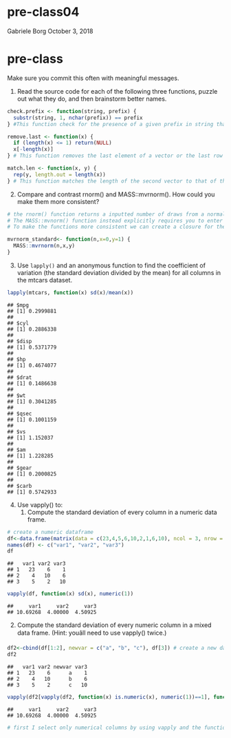 pre-class04
================
Gabriele Borg
October 3, 2018

# pre-class

Make sure you commit this often with meaningful messages.

1.  Read the source code for each of the following three functions,
    puzzle out what they do, and then brainstorm better names.

<!-- end list -->

``` r
check.prefix <- function(string, prefix) {
  substr(string, 1, nchar(prefix)) == prefix
} #This function check for the presence of a given prefix in string that probably are names. Renamed "check.prefix"

remove.last <- function(x) {
  if (length(x) <= 1) return(NULL)
  x[-length(x)]
} # This function removes the last element of a vector or the last row of a matrix. Renamed "remove.last"

match.len <- function(x, y) {
  rep(y, length.out = length(x))
} # This function matches the length of the second vector to that of the first. If the latter is longer, it trim the elements in excess, if it is shorter it duplicates the elements in sequential order. Renamed "match.len"   
```

2.  Compare and contrast rnorm() and MASS::mvrnorm(). How could you make
    them more
consistent?

<!-- end list -->

``` r
# the rnorm() function returns a inputted number of draws from a normal distribution. If not specified, the mean and the sd of the normal are set by default to 0 and 1 repsectively. 
# The MASS::mvnorm() function instead explicitly requires you to enter a value for the mean and one for the standard deviation. 
# To make the functions more consistent we can create a closure for the MASS::mvrnorm function where we specifcy by defaults the mean and the sd of the normal distribution. This creates an outer environment for the function that allows the user to then call it using the pre-specified parameters.  

mvrnorm_standard<- function(n,x=0,y=1) {
  MASS::mvrnorm(n,x,y)
}
```

3.  Use `lapply()` and an anonymous function to find the coefficient of
    variation (the standard deviation divided by the mean) for all
    columns in the mtcars dataset.

<!-- end list -->

``` r
lapply(mtcars, function(x) sd(x)/mean(x))
```

    ## $mpg
    ## [1] 0.2999881
    ## 
    ## $cyl
    ## [1] 0.2886338
    ## 
    ## $disp
    ## [1] 0.5371779
    ## 
    ## $hp
    ## [1] 0.4674077
    ## 
    ## $drat
    ## [1] 0.1486638
    ## 
    ## $wt
    ## [1] 0.3041285
    ## 
    ## $qsec
    ## [1] 0.1001159
    ## 
    ## $vs
    ## [1] 1.152037
    ## 
    ## $am
    ## [1] 1.228285
    ## 
    ## $gear
    ## [1] 0.2000825
    ## 
    ## $carb
    ## [1] 0.5742933

4.  Use vapply() to:
    1.  Compute the standard deviation of every column in a numeric data
        frame.

<!-- end list -->

``` r
# create a numeric dataframe
df<-data.frame(matrix(data = c(23,4,5,6,10,2,1,6,10), ncol = 3, nrow = 3))
names(df) <- c("var1", "var2", "var3")
df
```

    ##   var1 var2 var3
    ## 1   23    6    1
    ## 2    4   10    6
    ## 3    5    2   10

``` r
vapply(df, function(x) sd(x), numeric(1))
```

    ##     var1     var2     var3 
    ## 10.69268  4.00000  4.50925

2.  Compute the standard deviation of every numeric column in a mixed
    data frame. (Hint: youâll need to use vapply()
twice.)

<!-- end list -->

``` r
df2<-cbind(df[1:2], newvar = c("a", "b", "c"), df[3]) # create a new dataframe with a non-numeric column
df2
```

    ##   var1 var2 newvar var3
    ## 1   23    6      a    1
    ## 2    4   10      b    6
    ## 3    5    2      c   10

``` r
vapply(df2[vapply(df2, function(x) is.numeric(x), numeric(1))==1], function(x) sd(x), numeric(1))
```

    ##     var1     var2     var3 
    ## 10.69268  4.00000  4.50925

``` r
# first I select only numerical columns by using vapply and the function is.numeric(). Given the result, I then use another vapply to compute the sd of the previously selected colunms.
```
